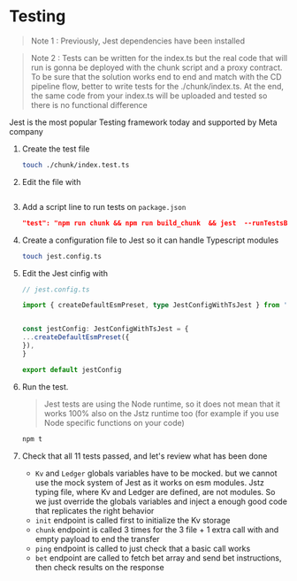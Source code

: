 # Testing

> Note 1 : Previously, Jest dependencies have been installed

> Note 2 : Tests can be written for the index.ts but the real code that will run is gonna be deployed with the chunk script and a proxy contract. To be sure that the solution works end to end and match with the CD pipeline flow, better to write tests for the ./chunk/index.ts. At the end, the same code from your index.ts will be uploaded and tested so there is no functional difference

Jest is the most popular Testing framework today and supported by Meta company

1. Create the test file

    ```bash
    touch ./chunk/index.test.ts
    ```

1. Edit the file with

    ```typescript
    
    ```

1. Add a script line to run tests on `package.json`

    ```json
    "test": "npm run chunk && npm run build_chunk  && jest  --runTestsByPath ./chunk/index.test.ts"
    ```

1. Create a configuration file to Jest so it can handle Typescript modules

    ```bash
    touch jest.config.ts
    ```
1. Edit the Jest cinfig with

    ```typescript
    // jest.config.ts

    import { createDefaultEsmPreset, type JestConfigWithTsJest } from 'ts-jest'


    const jestConfig: JestConfigWithTsJest = {
    ...createDefaultEsmPreset({
    }),
    }

    export default jestConfig
    ```

1. Run the test. 
    > Jest tests are using the Node runtime, so it does not mean that it works 100% also on the Jstz runtime too (for example if you use Node specific functions on your code)

    ```bash
    npm t
    ```

1. Check that all 11 tests passed, and let's review what has been done
    - `Kv` and `Ledger` globals variables have to be mocked. but we cannot use the mock system of Jest as it works on esm modules. Jstz typing file, where Kv and Ledger are defined, are not modules. So we just override the globals variables and inject a enough good code that replicates the right behavior
    - `init` endpoint is called first to initialize the Kv storage
    - `chunk` endpoint is called 3 times for the 3 file + 1 extra call with and empty payload to end the transfer
    - `ping` endpoint is called to just check that a basic call works
    - `bet` endpoint are called to fetch bet array and send bet instructions, then check results on the response
